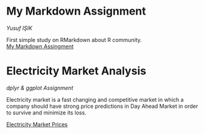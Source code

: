 
# My Markdown Assignment
*Yusuf IŞIK*

First simple study on RMarkdown about R community.  
[My Markdown Assingment](RMarkdownAssignment.html)

# Electricity Market Analysis 
*dplyr & ggplot Assignment*

Electricity market is a fast changing and competitive market in which a company should have strong price predictions in Day Ahead Market in order to survive and minimize its loss. 

[Electricity Market Prices](Electricity-Market.html)
